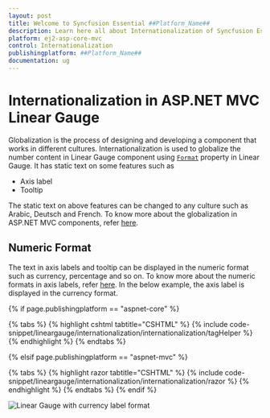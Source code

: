 ```yaml
---
layout: post
title: Welcome to Syncfusion Essential ##Platform_Name##
description: Learn here all about Internationalization of Syncfusion Essential ##Platform_Name## widgets based on HTML5 and jQuery.
platform: ej2-asp-core-mvc
control: Internationalization
publishingplatform: ##Platform_Name##
documentation: ug
---
```



# Internationalization in ASP.NET MVC Linear Gauge

Globalization is the process of designing and developing a component that works in different cultures. Internationalization is used to globalize the number content in Linear Gauge component using [`Format`](https://help.syncfusion.com/cr/aspnetmvc-js2/Syncfusion.EJ2.LinearGauge.LinearGauge.html#Syncfusion_EJ2_LinearGauge_LinearGauge_Format) property in Linear Gauge. It has static text on some features such as

* Axis label
* Tooltip

The static text on above features can be changed to any culture such as Arabic, Deutsch and French. To know more about the globalization in ASP.NET MVC components, refer [here](https://ej2.syncfusion.com/aspnetmvc/documentation/common/internationalization/).

## Numeric Format

The text in axis labels and tooltip can be displayed in the numeric format such as currency, percentage and so on. To know more about the numeric formats in axis labels, refer [here](axis/#displaying-numeric-format-in-labels). In the below example, the axis label is displayed in the currency format.

{% if page.publishingplatform == "aspnet-core" %}

{% tabs %}
{% highlight cshtml tabtitle="CSHTML" %}
{% include code-snippet/lineargauge/internationalization/internationalization/tagHelper %}
{% endhighlight %}
{% endtabs %}

{% elsif page.publishingplatform == "aspnet-mvc" %}

{% tabs %}
{% highlight razor tabtitle="CSHTML" %}
{% include code-snippet/lineargauge/internationalization/internationalization/razor %}
{% endhighlight %}
{% endtabs %}
{% endif %}



![Linear Gauge with currency label format](../linear-gauge/images/custom-label.png)